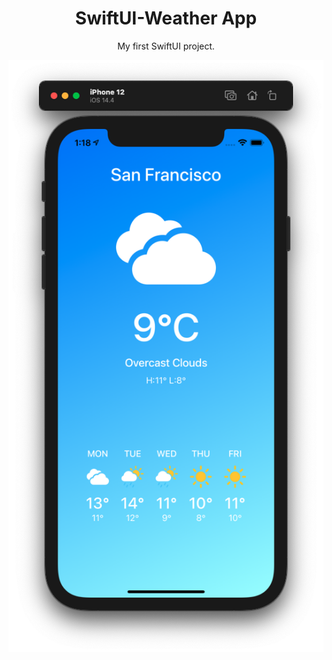 <h1 align="center">SwiftUI-Weather App</h1>

<p align="center">My first SwiftUI project.</p>

<p align="center"><img src="img.png"></img></p>
